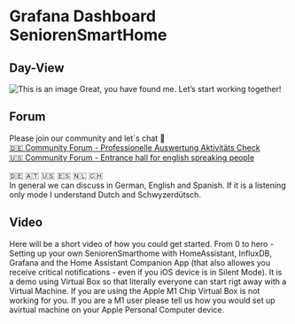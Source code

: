 # Grafana Dashboard SeniorenSmartHome
## Day-View
![This is an image](/images/Professionelle-Auswertung-Aktivität-und-Bewegung-im-Seniorensmarthome-inkusive-Herdabschaltung.png)
Great, you have found me. Let’s start working together!


## Forum 
Please join our community and let´s chat 🤩 \
[🇩🇪 Community Forum - Professionelle Auswertung Aktivitäts Check](https://community.homesmarthome.eu/t/professionelle-auswertung-aktivitaets-check/) \
[🇺🇸 Community Forum - Entrance hall for english spreaking people](https://community.homesmarthome.eu/t/open-source-let-s-work-together-entrance-hall/)

🇩🇪  🇦🇹 🇺🇸 🇪🇸 🇳🇱 🇨🇭 \
In general we can discuss in German, English and Spanish. If it is a listening only mode I understand Dutch and Schwyzerdütsch.

## Video
Here will be a short video of how you could get started. From 0 to hero - Setting up your own SeniorenSmarthome with HomeAssistant, InfluxDB, Grafana and the Home Assistant Companion App (that also allowes you receive critical notifications - even if you iOS device is in Silent Mode). It is a demo using Virtual Box so that literally everyone can start rigt away with a Virtual Machine. If you are using the Apple M1 Chip Virtual Box is not working for you. If you are a M1 user please tell us how you would set up avirtual machine on your Apple Personal Computer device. 
